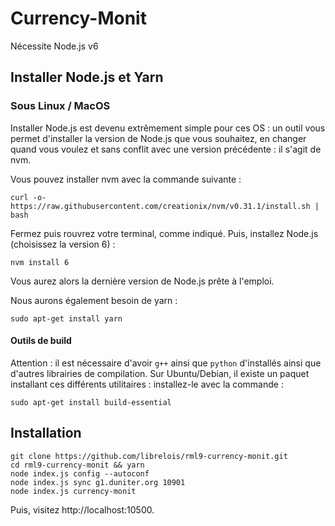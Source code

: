 # Currency-Monit

Nécessite Node.js v6

## Installer Node.js et Yarn

### Sous Linux / MacOS

Installer Node.js est devenu extrêmement simple pour ces OS : un outil vous permet d'installer la version de Node.js que vous souhaitez, en changer quand vous voulez et sans conflit avec une version précédente : il s'agit de nvm.

Vous pouvez installer nvm avec la commande suivante :

    curl -o- https://raw.githubusercontent.com/creationix/nvm/v0.31.1/install.sh | bash
    
Fermez puis rouvrez votre terminal, comme indiqué. Puis, installez Node.js (choisissez la version 6) :

    nvm install 6
    
Vous aurez alors la dernière version de Node.js prête à l'emploi.

Nous aurons également besoin de yarn :

    sudo apt-get install yarn

#### Outils de build

Attention : il est nécessaire d'avoir `g++` ainsi que `python` d'installés ainsi que d'autres librairies de compilation. Sur Ubuntu/Debian, il existe un paquet installant ces différents utilitaires : installez-le avec la commande :

    sudo apt-get install build-essential

## Installation

    git clone https://github.com/librelois/rml9-currency-monit.git
    cd rml9-currency-monit && yarn
    node index.js config --autoconf
    node index.js sync g1.duniter.org 10901
    node index.js currency-monit

Puis, visitez http://localhost:10500.
